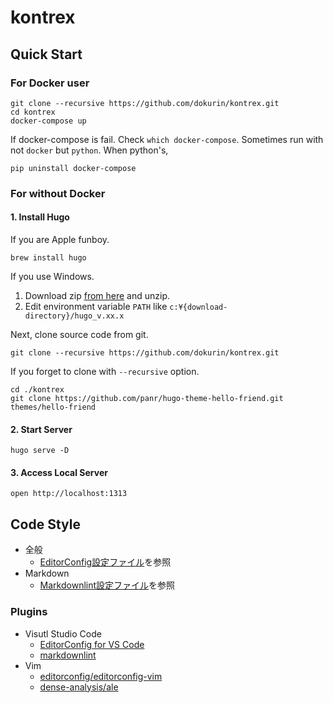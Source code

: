 # kontrex

## Quick Start
### For Docker user
```console
git clone --recursive https://github.com/dokurin/kontrex.git
cd kontrex
docker-compose up
```

If docker-compose is fail. Check `which docker-compose`. Sometimes run with not `docker` but `python`. When python's, 
```console
pip uninstall docker-compose
```

### For without Docker
#### 1. Install Hugo
If you are Apple funboy.
```console
brew install hugo
```

If you use Windows. 

1. Download zip [from here](https://github.com/gohugoio/hugo/releases) and unzip.
1. Edit environment variable `PATH` like `c:¥{download-directory}/hugo_v.xx.x`

Next, clone source code from git.
```console
git clone --recursive https://github.com/dokurin/kontrex.git
```

If you forget to clone with `--recursive` option.
```console
cd ./kontrex
git clone https://github.com/panr/hugo-theme-hello-friend.git themes/hello-friend
```

#### 2. Start Server

```console
hugo serve -D
```

#### 3. Access Local Server

```console
open http://localhost:1313
```

## Code Style

- 全般
  - [EditorConfig設定ファイル](https://github.com/dokurin/kontrex/blob/master/.editorconfig)を参照
- Markdown
  - [Markdownlint設定ファイル](https://github.com/dokurin/kontrex/blob/master/.markdownlint.json)を参照

### Plugins

- Visutl Studio Code
  - [EditorConfig for VS Code](https://marketplace.visualstudio.com/items?itemName=EditorConfig.EditorConfig)
  - [markdownlint](https://marketplace.visualstudio.com/items?itemName=DavidAnson.vscode-markdownlint)
- Vim
  - [editorconfig/editorconfig-vim](https://github.com/editorconfig/editorconfig-vim)
  - [dense-analysis/ale](https://github.com/dense-analysis/ale)
